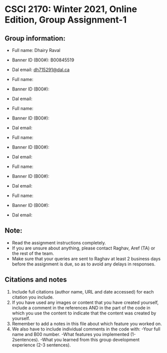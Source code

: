 # CSCI 2170: Winter 2021, Online Edition, Group Assignment-1

## Group information:
- Full name: Dhairy Raval
- Banner ID (B00#): B00845519
- Dal email: dh715291@dal.ca

- Full name: 
- Banner ID (B00#): 
- Dal email: 

- Full name: 
- Banner ID (B00#): 
- Dal email: 

- Full name: 
- Banner ID (B00#): 
- Dal email: 

- Full name: 
- Banner ID (B00#): 
- Dal email: 

- Full name: 
- Banner ID (B00#): 
- Dal email: 

## Note:
- Read the assignment instructions completely.
- If you are unsure about anything, please contact Raghav, Aref (TA) or the rest of the team.
- Make sure that your queries are sent to Raghav at least 2 business days before the assignment is due, so as to avoid any delays in responses.

## Citations and notes
1. Include full citations (author name, URL and date accessed) for each citation you include.
2. If you have used any images or content that you have created yourself, include a comment in the references AND in the part of the code in which you use the content to indicate that the content was created by yourself.
3. Remember to add a notes in this file about which feature you worked on.
4. We also have to include individual comments in the code with: 
	-Your full name and B00 number.
	-What features you implemented (1-2sentences).
	-What you learned from this group development experience (2-3 sentences).
